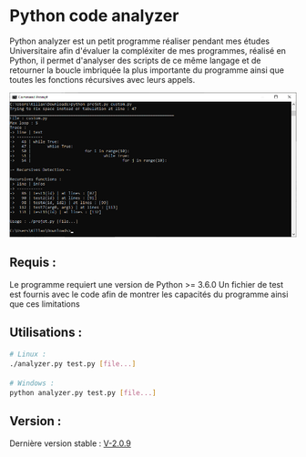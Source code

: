 # Python code analyzer

Python analyzer est un petit programme réaliser pendant mes études Universitaire afin d'évaluer la compléxiter de mes programmes, réalisé en Python, il permet d'analyser des scripts de ce même langage et de retourner la boucle imbriquée la plus importante du programme ainsi que toutes les fonctions récursives avec leurs appels.

<p align="center"><img src="docs/demo.png"></p>

## Requis :

Le programme requiert une version de Python >= 3.6.0
Un fichier de test est fournis avec le code afin de montrer les capacités du programme ainsi que ces limitations

## Utilisations :

```bash
# Linux :
./analyzer.py test.py [file...]

# Windows :
python analyzer.py test.py [file...]
```

## Version :

Dernière version stable : [V-2.0.9](changelogs/v2.0.9.md)
